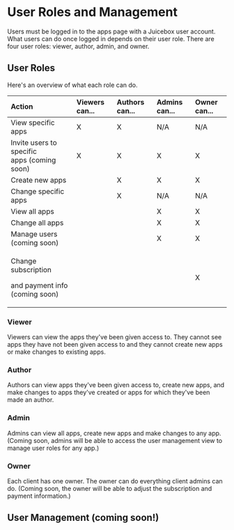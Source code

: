 # User Roles and Management

Users must be logged in to the apps page with a Juicebox user account. What users can do once logged in depends on their user role.  There are four user roles: viewer, author, admin, and owner. 

## User Roles

Here's an overview of what each role can do. 

<table>
  <thead>
    <tr>
      <th style="text-align:left">Action</th>
      <th style="text-align:left">Viewers can...</th>
      <th style="text-align:left">Authors can...</th>
      <th style="text-align:left">Admins can...</th>
      <th style="text-align:left">Owner can...</th>
    </tr>
  </thead>
  <tbody>
    <tr>
      <td style="text-align:left">View specific apps</td>
      <td style="text-align:left">X</td>
      <td style="text-align:left">X</td>
      <td style="text-align:left">N/A</td>
      <td style="text-align:left">N/A</td>
    </tr>
    <tr>
      <td style="text-align:left">Invite users to specific
        <br />apps (coming soon)</td>
      <td style="text-align:left">X</td>
      <td style="text-align:left">X</td>
      <td style="text-align:left">X</td>
      <td style="text-align:left">X</td>
    </tr>
    <tr>
      <td style="text-align:left">Create new apps</td>
      <td style="text-align:left"></td>
      <td style="text-align:left">X</td>
      <td style="text-align:left">X</td>
      <td style="text-align:left">X</td>
    </tr>
    <tr>
      <td style="text-align:left">Change specific apps</td>
      <td style="text-align:left"></td>
      <td style="text-align:left">X</td>
      <td style="text-align:left">N/A</td>
      <td style="text-align:left">N/A</td>
    </tr>
    <tr>
      <td style="text-align:left">View all apps</td>
      <td style="text-align:left"></td>
      <td style="text-align:left"></td>
      <td style="text-align:left">X</td>
      <td style="text-align:left">X</td>
    </tr>
    <tr>
      <td style="text-align:left">Change all apps</td>
      <td style="text-align:left"></td>
      <td style="text-align:left"></td>
      <td style="text-align:left">X</td>
      <td style="text-align:left">X</td>
    </tr>
    <tr>
      <td style="text-align:left">Manage users (coming soon)</td>
      <td style="text-align:left"></td>
      <td style="text-align:left"></td>
      <td style="text-align:left">X</td>
      <td style="text-align:left">X</td>
    </tr>
    <tr>
      <td style="text-align:left">
        <p>Change subscription</p>
        <p>and payment info (coming soon)</p>
      </td>
      <td style="text-align:left"></td>
      <td style="text-align:left"></td>
      <td style="text-align:left"></td>
      <td style="text-align:left">X</td>
    </tr>
  </tbody>
</table>

### Viewer

Viewers can view the apps they've been given access to. They cannot see apps they have not been given access to and they cannot create new apps or make changes to existing apps. 

### Author

Authors can view apps they've been given access to, create new apps, and make changes to apps they've created or apps for which they've been made an author.  

### Admin

 Admins can view all apps, create new apps and make changes to any app. \(Coming soon, admins will be able to access the user management view to manage user roles for any app.\) 

### Owner

Each client has one owner. The owner can do everything client admins can do. \(Coming soon, the owner will be able to adjust the subscription and payment information.\) 

## User Management \(coming soon!\)

